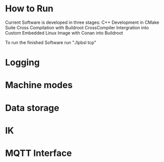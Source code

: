 # How to Run
Current Software is developed in three stages:
C++ Development in CMake Suite
Cross Compilation with Buildroot CrossCompiler
Intergration into Custom Embedded Linux Image with Conan into Buildroot

To run the finished Software run "./lpbsl tcp"

# Logging

# Machine modes

# Data storage

# IK

# MQTT Interface
